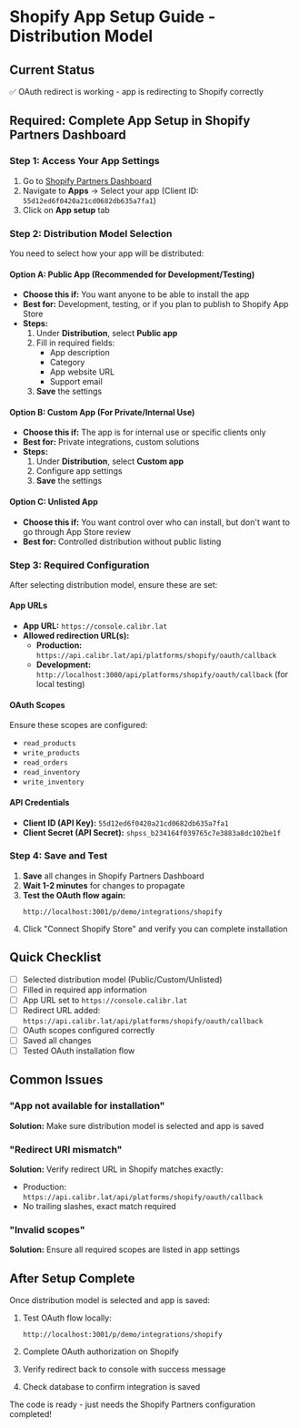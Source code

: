 # Shopify App Setup Guide - Distribution Model

## Current Status
✅ OAuth redirect is working - app is redirecting to Shopify correctly

## Required: Complete App Setup in Shopify Partners Dashboard

### Step 1: Access Your App Settings

1. Go to [Shopify Partners Dashboard](https://partners.shopify.com/)
2. Navigate to **Apps** → Select your app (Client ID: `55d12ed6f0420a21cd0682db635a7fa1`)
3. Click on **App setup** tab

### Step 2: Distribution Model Selection

You need to select how your app will be distributed:

#### Option A: Public App (Recommended for Development/Testing)
- **Choose this if:** You want anyone to be able to install the app
- **Best for:** Development, testing, or if you plan to publish to Shopify App Store
- **Steps:**
  1. Under **Distribution**, select **Public app**
  2. Fill in required fields:
     - App description
     - Category
     - App website URL
     - Support email
  3. **Save** the settings

#### Option B: Custom App (For Private/Internal Use)
- **Choose this if:** The app is for internal use or specific clients only
- **Best for:** Private integrations, custom solutions
- **Steps:**
  1. Under **Distribution**, select **Custom app**
  2. Configure app settings
  3. **Save** the settings

#### Option C: Unlisted App
- **Choose this if:** You want control over who can install, but don't want to go through App Store review
- **Best for:** Controlled distribution without public listing

### Step 3: Required Configuration

After selecting distribution model, ensure these are set:

#### App URLs
- **App URL:** `https://console.calibr.lat`
- **Allowed redirection URL(s):**
  - **Production:** `https://api.calibr.lat/api/platforms/shopify/oauth/callback`
  - **Development:** `http://localhost:3000/api/platforms/shopify/oauth/callback` (for local testing)

#### OAuth Scopes
Ensure these scopes are configured:
- `read_products`
- `write_products`
- `read_orders`
- `read_inventory`
- `write_inventory`

#### API Credentials
- **Client ID (API Key):** `55d12ed6f0420a21cd0682db635a7fa1`
- **Client Secret (API Secret):** `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`

### Step 4: Save and Test

1. **Save** all changes in Shopify Partners Dashboard
2. **Wait 1-2 minutes** for changes to propagate
3. **Test the OAuth flow again:**
   ```
   http://localhost:3001/p/demo/integrations/shopify
   ```
4. Click "Connect Shopify Store" and verify you can complete installation

## Quick Checklist

- [ ] Selected distribution model (Public/Custom/Unlisted)
- [ ] Filled in required app information
- [ ] App URL set to `https://console.calibr.lat`
- [ ] Redirect URL added: `https://api.calibr.lat/api/platforms/shopify/oauth/callback`
- [ ] OAuth scopes configured correctly
- [ ] Saved all changes
- [ ] Tested OAuth installation flow

## Common Issues

### "App not available for installation"
**Solution:** Make sure distribution model is selected and app is saved

### "Redirect URI mismatch"
**Solution:** Verify redirect URL in Shopify matches exactly:
- Production: `https://api.calibr.lat/api/platforms/shopify/oauth/callback`
- No trailing slashes, exact match required

### "Invalid scopes"
**Solution:** Ensure all required scopes are listed in app settings

## After Setup Complete

Once distribution model is selected and app is saved:

1. Test OAuth flow locally:
   ```
   http://localhost:3001/p/demo/integrations/shopify
   ```

2. Complete OAuth authorization on Shopify

3. Verify redirect back to console with success message

4. Check database to confirm integration is saved

The code is ready - just needs the Shopify Partners configuration completed!

